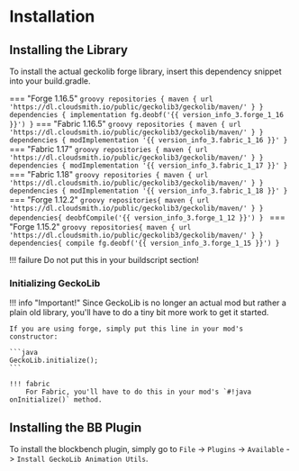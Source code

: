 # Installation
## Installing the Library
To install the actual geckolib forge library, insert this dependency snippet into your build.gradle. 

=== "Forge 1.16.5"
    ``` groovy
    repositories {
        maven { url 'https://dl.cloudsmith.io/public/geckolib3/geckolib/maven/' }
    }
    dependencies {
        implementation fg.deobf('{{ version_info_3.forge_1_16 }}')
    }
    ```
=== "Fabric 1.16.5"
    ```groovy
    repositories {
        maven { url 'https://dl.cloudsmith.io/public/geckolib3/geckolib/maven/' }
    }
    dependencies {
        modImplementation '{{ version_info_3.fabric_1_16 }}'
    }
    ```
=== "Fabric 1.17"
    ```groovy
    repositories {
        maven { url 'https://dl.cloudsmith.io/public/geckolib3/geckolib/maven/' }
    }
    dependencies {
        modImplementation '{{ version_info_3.fabric_1_17 }}'
    }
    ```
=== "Fabric 1.18"
    ```groovy
    repositories {
        maven { url 'https://dl.cloudsmith.io/public/geckolib3/geckolib/maven/' }
    }
    dependencies {
        modImplementation '{{ version_info_3.fabric_1_18 }}'
    }
    ```
=== "Forge 1.12.2"
    ```groovy
    repositories{
        maven { url 'https://dl.cloudsmith.io/public/geckolib3/geckolib/maven/' }
    }
    dependencies{
        deobfCompile('{{ version_info_3.forge_1_12 }}')
    }
    ```
=== "Forge 1.15.2"
    ```groovy
    repositories{
        maven { url 'https://dl.cloudsmith.io/public/geckolib3/geckolib/maven/' }
    }
    dependencies{
        compile fg.deobf('{{ version_info_3.forge_1_15 }}')
    }
    ```

!!! failure
    Do not put this in your buildscript section!
    
### Initializing GeckoLib

!!! info "Important!"
    Since GeckoLib is no longer an actual mod but rather a plain old library, you'll have to do a tiny bit more work to get it started.
    
    If you are using forge, simply put this line in your mod's constructor:
    
    ```java
    GeckoLib.initialize();
    ```
       
    !!! fabric
        For Fabric, you'll have to do this in your mod's `#!java onInitialize()` method.

## Installing the BB Plugin
To install the blockbench plugin, simply go to `File` -> `Plugins` -> `Available` -> `Install GeckoLib Animation Utils`.
